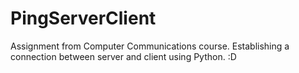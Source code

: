 # PingServerClient

Assignment from Computer Communications course. Establishing a connection between server and client using Python. :D
